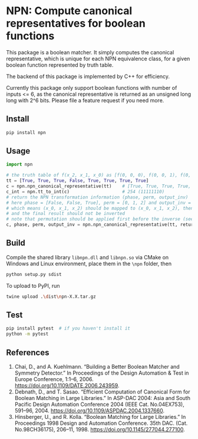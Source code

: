 # NPN: Compute canonical representatives for boolean functions

This package is a boolean matcher. It simply computes the canonical representative, which is unique for each NPN equivalence class, for a given boolean function represented by truth table.

The backend of this package is implemented by C++ for efficiency.

Currently this package only support boolean functions with number of inputs <= 6, as the canonical representative is returned as an unsigned long long with 2^6 bits. Please file a feature request if you need more.

## Install

```bash
pip install npn
```

## Usage

```python
import npn

# the truth table of f(x_2, x_1, x_0) as [f(0, 0, 0), f(0, 0, 1), f(0, 1, 0), f(0, 1, 1), ...]
tt = [True, True, True, False, True, True, True, True]
c = npn.npn_canonical_representative(tt)    # [True, True, True, True, True, True, True, False]
c_int = npn.tt_to_int(c)                    # 254 (11111110)
# return the NPN transformation information (phase, perm, output_inv)
# here phase = [False, False, True], perm = [0, 1, 2] and output_inv = False
# which means (x_0, x_1, x_2) should be mapped to (x_0, x_1, x_2), then the third variable (x_2) should be inverted
# and the final result should not be inverted
# note that permutation should be applied first before the inverse (see Section 2.1 of [1])
c, phase, perm, output_inv = npn.npn_canonical_representative(tt, return_details=True)
```

## Build

Compile the shared library `libnpn.dll` and `libnpn.so` via CMake on Windows and Linux environment, place them in the `\npn` folder, then

```bash
python setup.py sdist
```

To upload to PyPI, run

```bash
twine upload .\dist\npn-X.X.tar.gz
```

## Test

```bash
pip install pytest  # if you haven't install it
python -m pytest
```

## References
1. Chai, D., and A. Kuehlmann. “Building a Better Boolean Matcher and Symmetry Detector.” In Proceedings of the Design Automation & Test in Europe Conference, 1:1–6, 2006. https://doi.org/10.1109/DATE.2006.243959.
2. Debnath, D., and T. Sasao. “Efficient Computation of Canonical Form for Boolean Matching in Large Libraries.” In ASP-DAC 2004: Asia and South Pacific Design Automation Conference 2004 (IEEE Cat. No.04EX753), 591–96, 2004. https://doi.org/10.1109/ASPDAC.2004.1337660.
3. Hinsberger, U., and R. Kolla. “Boolean Matching for Large Libraries.” In Proceedings 1998 Design and Automation Conference. 35th DAC. (Cat. No.98CH36175), 206–11, 1998. https://doi.org/10.1145/277044.277100.
